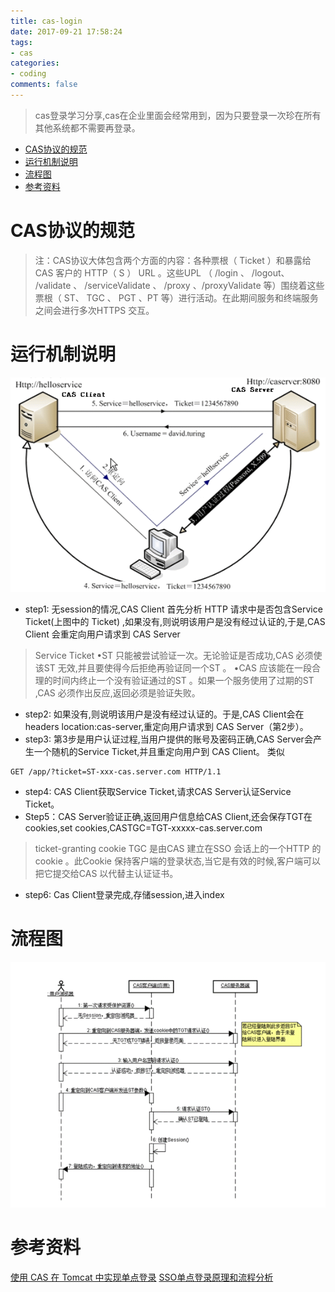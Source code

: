 ```yaml
---
title: cas-login
date: 2017-09-21 17:58:24
tags:
- cas
categories:
- coding
comments: false
---
```


> cas登录学习分享,cas在企业里面会经常用到，因为只要登录一次珍在所有其他系统都不需要再登录。

<!-- more -->

<!-- TOC depthFrom:1 depthTo:6 withLinks:1 updateOnSave:1 orderedList:0 -->
- [CAS协议的规范](#cas协议的规范)
- [运行机制说明](#运行机制说明)
- [流程图](#流程图)
- [参考资料](#参考资料)

<!-- /TOC -->

# CAS协议的规范
> 注：CAS协议大体包含两个方面的内容：各种票根（ Ticket ）和暴露给 CAS 客户的 HTTP（ S ） URL 。这些UPL （ /login 、 /logout、 /validate 、 /serviceValidate 、 /proxy 、/proxyValidate 等）围绕着这些票根（ ST、 TGC 、 PGT 、PT 等）进行活动。在此期间服务和终端服务之间会进行多次HTTPS 交互。

# 运行机制说明
![cas-login](https://raw.githubusercontent.com/lqclester/lqclester.github.io/master/images/1.gif)

- step1: 无session的情况,CAS Client 首先分析 HTTP 请求中是否包含Service Ticket(上图中的 Ticket) ,如果没有,则说明该用户是没有经过认证的,于是,CAS Client 会重定向用户请求到 CAS Server
> Service Ticket
•ST 只能被尝试验证一次。无论验证是否成功,CAS 必须使该ST 无效,并且要使得今后拒绝再验证同一个ST 。
•CAS 应该能在一段合理的时间内终止一个没有验证通过的ST 。如果一个服务使用了过期的ST ,CAS 必须作出反应,返回必须是验证失败。

- step2: 如果没有,则说明该用户是没有经过认证的。于是,CAS Client会在headers location:cas-server,重定向用户请求到 CAS Server（第2步）。
- step3: 第3步是用户认证过程,当用户提供的账号及密码正确,CAS Server会产生一个随机的Service Ticket,并且重定向用户到 CAS Client。
类似
```
GET /app/?ticket=ST-xxx-cas.server.com HTTP/1.1
```
- step4: CAS Client获取Service Ticket,请求CAS Server认证Service Ticket。
- Step5：CAS Server验证正确,返回用户信息给CAS Client,还会保存TGT在cookies,set cookies,CASTGC=TGT-xxxxx-cas.server.com

> ticket-granting cookie
TGC 是由CAS 建立在SSO 会话上的一个HTTP 的cookie 。此Cookie 保持客户端的登录状态,当它是有效的时候,客户端可以把它提交给CAS 以代替主认证证书。

- step6: Cas Client登录完成,存储session,进入index

# 流程图
![cas-login](https://raw.githubusercontent.com/lqclester/lqclester.github.io/master/images/2.png)

# 参考资料
[使用 CAS 在 Tomcat 中实现单点登录](https://www.ibm.com/developerworks/cn/opensource/os-cn-cas/)
[SSO单点登录原理和流程分析](http://www.jianshu.com/p/c35344d15278)
